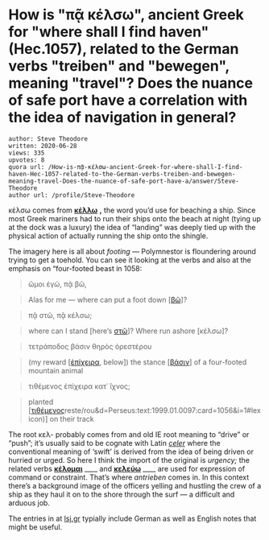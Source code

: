 # How is "πᾷ κέλσω", ancient Greek for "where shall I find haven" (Hec.1057), related to the German verbs "treiben" and "bewegen", meaning "travel"? Does the nuance of safe port have a correlation with the idea of navigation in general?

	author: Steve Theodore
	written: 2020-06-28
	views: 335
	upvotes: 8
	quora url: /How-is-πᾷ-κέλσω-ancient-Greek-for-where-shall-I-find-haven-Hec-1057-related-to-the-German-verbs-treiben-and-bewegen-meaning-travel-Does-the-nuance-of-safe-port-have-a/answer/Steve-Theodore
	author url: /profile/Steve-Theodore


κέλσω comes from __[κέλλω](https://lsj.gr/wiki/%CE%BA%CE%AD%CE%BB%CE%BB%CF%89)__ __,__ the word you’d use for beaching a ship. Since most Greek mariners had to run their ships onto the beach at night (tying up at the dock was a luxury) the idea of “landing” was deeply tied up with the physical action of actually running the ship onto the shingle.

The imagery here is all about _footing_ — Polymnestor is floundering around trying to get a toehold. You can see it looking at the verbs and also at the emphasis on “four-footed beast in 1058:

> ὤμοι ἐγώ, πᾷ βῶ,

> Alas for me — where can put a foot down [[βῶ](http://www.perseus.tufts.edu/hopper/morph?l=bw%3D&la=greek&can=bw%3D0&prior=pa=|&d=Perseus:text:1999.01.0097:card=1056&i=1#lexicon)]?

> πᾷ στῶ, πᾷ κέλσω;

> where can I stand [here’s [στῶ](http://www.perseus.tufts.edu/hopper/morph?l=stw%3D&la=greek&can=stw%3D0&prior=pa=|&d=Perseus:text:1999.01.0097:card=1056&i=1#lexicon)]? Where run ashore [κέλσω]?

> τετράποδος βάσιν θηρὸς ὀρεστέρου

> (my reward [[ἐπίχειρα](http://www.perseus.tufts.edu/hopper/morph?l=e%29pi%2Fxeira&la=greek&can=e%29pi%2Fxeira0&prior=tiqe/menos&d=Perseus:text:1999.01.0097:card=1056&i=1#lexicon), below]) the stance [[βάσιν](http://www.perseus.tufts.edu/hopper/morph?l=ba%2Fsin&la=greek&can=ba%2Fsin0&prior=tetra/podos&d=Perseus:text:1999.01.0097:card=1056&i=1)] of a four-footed mountain animal

> τιθέμενος ἐπίχειρα κατ᾽ ἴχνος;

> planted [[τιθέμενος](http://www.perseus.tufts.edu/hopper/morph?l=tiqe%2Fmenos&la=greek&can=tiqe%2Fmenos0&prior=o)reste/rou&d=Perseus:text:1999.01.0097:card=1056&i=1#lexicon)] on their track

The root κελ- probably comes from and old IE root meaning to “drive” or “push”; it’s usually said to be cognate with Latin _[celer](http://www.perseus.tufts.edu/hopper/morph?l=celer&la=la&can=celer0#lexicon)_  where the conventional meaning of ‘swift’ is derived from the idea of being driven or hurried or urged. So here I think the import of the original is _urgency;_ the related verbs __[κέλομαι](https://lsj.gr/wiki/%CE%BA%CE%AD%CE%BB%CE%BF%CE%BC%CE%B1%CE%B9)__ ____ and __[κελεύω](https://lsj.gr/wiki/%CE%BA%CE%B5%CE%BB%CE%B5%CF%8D%CF%89)__ ____ are used for expression of command or constraint. That’s where _antrieben_  comes in. In this context there’s a background image of the officers yelling and hustling the crew of a ship as they haul it on to the shore through the surf — a difficult and arduous job.

The entries in at [lsj.gr](https://lsj.gr/wiki/%CE%BA%CE%B5%CE%BB%CE%B5%CF%8D%CF%89) typially include German as well as English notes that might be useful.

